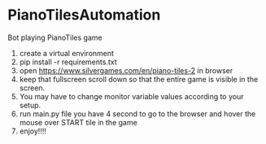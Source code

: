 # PianoTilesAutomation
Bot playing PianoTiles game

1. create a virtual environment
2. pip install -r requirements.txt
3. open https://www.silvergames.com/en/piano-tiles-2 in browser
4. keep that fullscreen scroll down so that the entire game is visible in the screen.
5. You may have to change monitor variable values according to your setup.
6. run main.py file you have 4 second to go to the browser and hover the mouse over START tile in the game
7. enjoy!!!!
